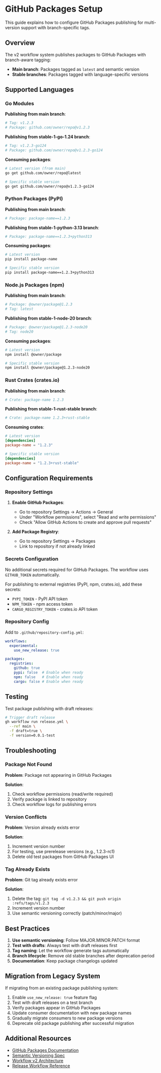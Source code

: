 <!-- file: docs/refactors/workflows/v2/github-packages-setup.md -->
<!-- version: 1.0.0 -->
<!-- guid: c2d3e4f5-a6b7-8c9d-0e1f-2a3b4c5d6e7f -->

# GitHub Packages Setup

This guide explains how to configure GitHub Packages publishing for multi-version
support with branch-specific tags.

## Overview

The v2 workflow system publishes packages to GitHub Packages with
branch-aware tagging:

- **Main branch**: Packages tagged as `latest` and semantic version
- **Stable branches**: Packages tagged with language-specific versions

## Supported Languages

### Go Modules

**Publishing from main branch**:

```bash
# Tag: v1.2.3
# Package: github.com/owner/repo@v1.2.3
```

**Publishing from stable-1-go-1.24 branch**:

```bash
# Tag: v1.2.3-go124
# Package: github.com/owner/repo@v1.2.3-go124
```

**Consuming packages**:

```bash
# Latest version (from main)
go get github.com/owner/repo@latest

# Specific stable version
go get github.com/owner/repo@v1.2.3-go124
```

### Python Packages (PyPI)

**Publishing from main branch**:

```bash
# Package: package-name==1.2.3
```

**Publishing from stable-1-python-3.13 branch**:

```bash
# Package: package-name==1.2.3+python313
```

**Consuming packages**:

```bash
# Latest version
pip install package-name

# Specific stable version
pip install package-name==1.2.3+python313
```

### Node.js Packages (npm)

**Publishing from main branch**:

```bash
# Package: @owner/package@1.2.3
# Tag: latest
```

**Publishing from stable-1-node-20 branch**:

```bash
# Package: @owner/package@1.2.3-node20
# Tag: node20
```

**Consuming packages**:

```bash
# Latest version
npm install @owner/package

# Specific stable version
npm install @owner/package@1.2.3-node20
```

### Rust Crates (crates.io)

**Publishing from main branch**:

```bash
# Crate: package-name 1.2.3
```

**Publishing from stable-1-rust-stable branch**:

```bash
# Crate: package-name 1.2.3+rust-stable
```

**Consuming crates**:

```toml
# Latest version
[dependencies]
package-name = "1.2.3"

# Specific stable version
[dependencies]
package-name = "1.2.3+rust-stable"
```

## Configuration Requirements

### Repository Settings

1. **Enable GitHub Packages**:
   - Go to repository Settings → Actions → General
   - Under "Workflow permissions", select "Read and write permissions"
   - Check "Allow GitHub Actions to create and approve pull requests"

2. **Add Package Registry**:
   - Go to repository Settings → Packages
   - Link to repository if not already linked

### Secrets Configuration

No additional secrets required for GitHub Packages. The workflow uses
`GITHUB_TOKEN` automatically.

For publishing to external registries (PyPI, npm, crates.io), add these
secrets:

- `PYPI_TOKEN` - PyPI API token
- `NPM_TOKEN` - npm access token
- `CARGO_REGISTRY_TOKEN` - crates.io API token

### Repository Config

Add to `.github/repository-config.yml`:

```yaml
workflows:
  experimental:
    use_new_release: true

packages:
  registries:
    github: true
    pypi: false  # Enable when ready
    npm: false   # Enable when ready
    cargo: false # Enable when ready
```

## Testing

Test package publishing with draft releases:

```bash
# Trigger draft release
gh workflow run release.yml \
  --ref main \
  -f draft=true \
  -f version=0.0.1-test
```

## Troubleshooting

### Package Not Found

**Problem**: Package not appearing in GitHub Packages

**Solution**:
1. Check workflow permissions (read/write required)
2. Verify package is linked to repository
3. Check workflow logs for publishing errors

### Version Conflicts

**Problem**: Version already exists error

**Solution**:
1. Increment version number
2. For testing, use prerelease versions (e.g., 1.2.3-rc1)
3. Delete old test packages from GitHub Packages UI

### Tag Already Exists

**Problem**: Git tag already exists error

**Solution**:
1. Delete the tag: `git tag -d v1.2.3 && git push origin :refs/tags/v1.2.3`
2. Increment version number
3. Use semantic versioning correctly (patch/minor/major)

## Best Practices

1. **Use semantic versioning**: Follow MAJOR.MINOR.PATCH format
2. **Test with drafts**: Always test with draft releases first
3. **Tag naming**: Let the workflow generate tags automatically
4. **Branch lifecycle**: Remove old stable branches after deprecation period
5. **Documentation**: Keep package changelogs updated

## Migration from Legacy System

If migrating from an existing package publishing system:

1. Enable `use_new_release: true` feature flag
2. Test with draft releases on a test branch
3. Verify packages appear in GitHub Packages
4. Update consumer documentation with new package names
5. Gradually migrate consumers to new package versions
6. Deprecate old package publishing after successful migration

## Additional Resources

- [GitHub Packages Documentation](https://docs.github.com/packages)
- [Semantic Versioning Spec](https://semver.org/)
- [Workflow v2 Architecture](architecture.md)
- [Release Workflow Reference](reference/workflow-reference.md)
